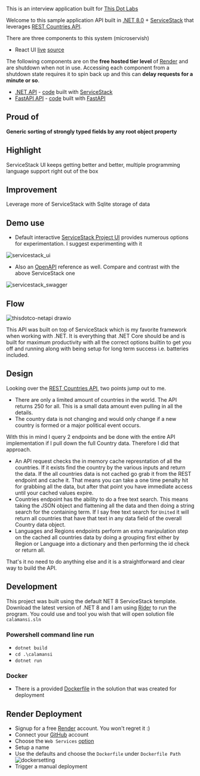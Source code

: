 This is an interview application built for [This Dot Labs](https://www.thisdot.co/)

Welcome to this sample application API built in [.NET 8.0](https://dotnet.microsoft.com/en-us/download/dotnet/8.0) + [ServiceStack](https://github.com/ServiceStack/ServiceStack) that leverages [REST Countries API](https://restcountries.com/).

There are three components to this system (microservish)
- React UI [live](https://thisdotco.onrender.com) [source](https://github.com/Siliconrob/thisdotco)

The following components are on the **free hosted tier level** of [Render](https://render.com/) and are shutdown when not in use.  Accessing each component from a shutdown state requires it to spin back up and this can **delay requests for a minute or so**.

- [.NET API](https://calamansi.onrender.com) - [code](https://github.com/Siliconrob/calamansi) built with [ServiceStack](https://github.com/ServiceStack/ServiceStack)
- [FastAPI API](https://restful-with-more-fastapi.onrender.com) - [code](https://github.com/Siliconrob/render-native) built with [FastAPI](https://fastapi.tiangolo.com/)

## Proud of

**Generic sorting of strongly typed fields by any root object property**

## Highlight

ServiceStack UI keeps getting better and better, multiple programming language support right out of the box

## Improvement

Leverage more of ServiceStack with Sqlite storage of data

## Demo use

- Default interactive [ServiceStack Project UI](https://calamansi.onrender.com/ui) provides numerous options for experimentation.  I suggest experimenting with it

![servicestack_ui](https://github.com/user-attachments/assets/03e3b4e7-06c8-4aab-8c64-bc9d0bad1e7f)
 
- Also an [OpenAPI](https://calamansi.onrender.com/swagger/index.html) reference as well.  Compare and contrast with the above ServiceStack one

![servicestack_swagger](https://github.com/user-attachments/assets/686b1f66-2229-4022-826f-9c3a30a37028)

## Flow

![thisdotco-netapi drawio](https://github.com/user-attachments/assets/7bdb9ef3-f773-4521-a211-1bbbe80a159b)

This API was built on top of ServiceStack which is my favorite framework when working with .NET.  It is everything that .NET Core should be and is built for maximum productivity with all the correct options builtin to get you off and running along with being setup for long term success i.e. batteries included.

## Design

Looking over the [REST Countries API](https://restcountries.com/), two points jump out to me.

- There are only a limited amount of countries in the world.  The API returns 250 for all.  This is a small data amount even pulling in all the details.
- The country data is not changing and would only change if a new country is formed or a major political event occurs.

With this in mind I query 2 endpoints and be done with the entire API implementation if I pull down the full Country data.  Therefore I did that approach.
- An API request checks the in memory cache represntation of all the countries.  If it exists find the country by the various inputs and return the data.  If the all countries data is not cached go grab it from the REST endpoint and cache it.  That means you can take a one time penalty hit for grabbing all the data, but after that point you have immediate access until your cached values expire.
- Countries endpoint has the ability to do a free text search.  This means taking the JSON object and flattening all the data and then doing a string search for the containing term.  If I say free text search for `United` it will return all countries that have that text in any data field of the overall Country data object.
- Languages and Regions endpoints perform an extra manipulation step on the cached all countries data by doing a grouping first either by Region or Language into a dictionary and then performing the id check or return all.

That's it no need to do anything else and it is a straightforward and clear way to build the API.

## Development

This project was built using the default NET 8 ServiceStack template.  Download the latest version of .NET 8 and I am using [Rider](https://www.jetbrains.com/rider/) to run the program.  You could use and tool you wish that will open solution file `calamansi.sln`

### Powershell command line run 
- `dotnet build`
- `cd .\calamansi`
- `dotnet run`

### Docker
- There is a provided [Dockerfile](https://github.com/Siliconrob/calamansi/blob/main/Dockerfile) in the solution that was created for deployment

## Render Deployment

- Signup for a free [Render](https://dashboard.render.com/register) account.  You won't regret it :)
- Connect your [GitHub](https://docs.render.com/github) account
- Choose the `Web Services` [option](https://docs.render.com/web-services)
 - Setup a name
 - Use the defaults and choose the `Dockerfile` under `Dockerfile Path`
 ![dockersetting](https://github.com/user-attachments/assets/ba1e469e-3240-4a57-9dad-bac740fea160)
 - Trigger a manual deployment
